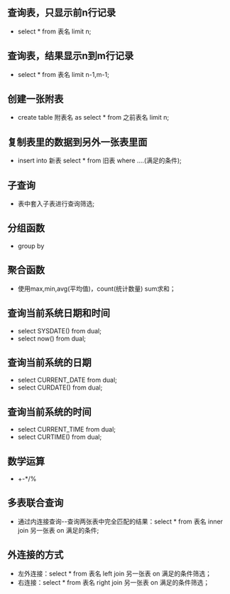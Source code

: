 ## 查询表，只显示前n行记录
- select * from 表名 limit n;
## 查询表，结果显示n到m行记录
- select * from 表名 limit n-1,m-1;
## 创建一张附表
- create table 附表名 as select * from 之前表名 limit n;
## 复制表里的数据到另外一张表里面
- insert into 新表 select * from 旧表 where ....(满足的条件);
## 子查询
- 表中套入子表进行查询筛选;
## 分组函数
- group by 
## 聚合函数
- 使用max,min,avg(平均值)，count(统计数量) sum求和；
## 查询当前系统日期和时间
- select SYSDATE() from dual;
- select now() from dual;
## 查询当前系统的日期
- select CURRENT_DATE from dual;
- select CURDATE() from dual;
## 查询当前系统的时间
- select CURRENT_TIME from dual;
- select CURTIME() from dual;
## 数学运算
- +-*/%
## 多表联合查询
- 通过内连接查询--查询两张表中完全匹配的结果：select * from 表名 inner join 另一张表 on 满足的条件;
## 外连接的方式
- 左外连接：select * from 表名 left join 另一张表 on 满足的条件筛选；
- 右连接：select * from 表名 right join 另一张表 on 满足的条件筛选；
